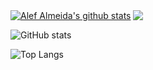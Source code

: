 
<a href="https://github.com/alefapmdev/github-readme-stats"><img align="center" src="https://github-readme-stats.vercel.app/api?username=alefapmdev&show_icons=true&include_all_commits=true&theme=" alt="Alef Almeida's github stats" /></a>  <a href="https://github.com/alefapmdev/github-readme-stats"><img align="center" src="https://github-readme-stats.vercel.app/api/top-langs/?username=alefapmdev&layout=compact&theme=" /></a>







![GitHub stats](https://github-readme-stats.vercel.app/api?username=alefapmdev&show_icons=true)

![Top Langs](https://github-readme-stats.vercel.app/api/top-langs/?username=alefapmdev&layout=compact)
